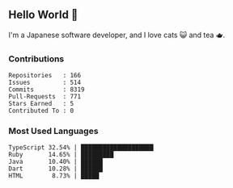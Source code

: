 ## Hello World 👋

I'm a Japanese software developer, and I love cats 😺 and tea 🫖.

### Contributions

    Repositories   : 166
    Issues         : 514
    Commits        : 8319
    Pull-Requests  : 771
    Stars Earned   : 5
    Contributed To : 0

### Most Used Languages

    TypeScript 32.54% | ████████████████████
    Ruby       14.65% | █████████
    Java       10.40% | ██████
    Dart       10.28% | ██████
    HTML        8.73% | █████
